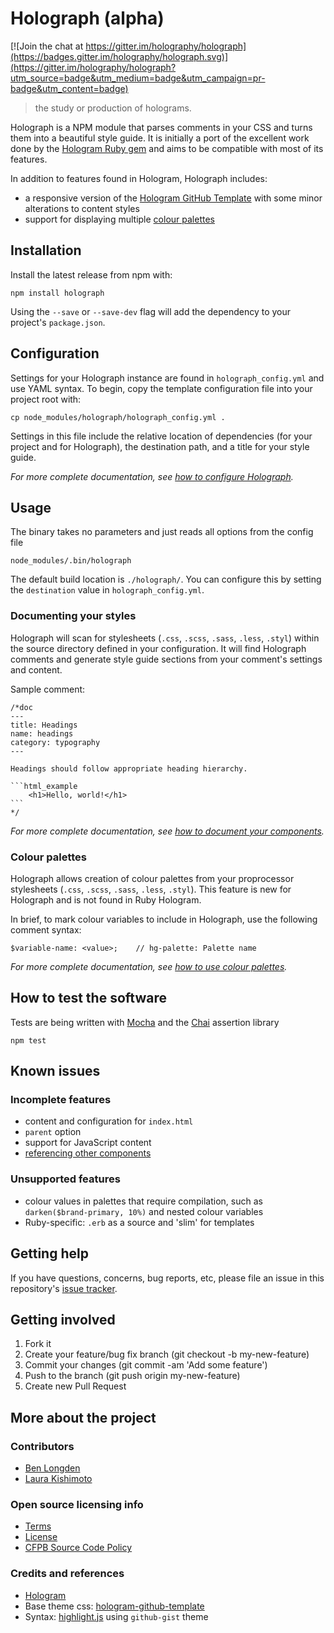 # Holograph (alpha)

[![Join the chat at https://gitter.im/holography/holograph](https://badges.gitter.im/holography/holograph.svg)](https://gitter.im/holography/holograph?utm_source=badge&utm_medium=badge&utm_campaign=pr-badge&utm_content=badge)

> the study or production of holograms.

Holograph is a NPM module that parses comments in your CSS and turns them into a beautiful style guide. It is initially a port of the excellent work done by the [Hologram Ruby gem](https://trulia.github.io/hologram/) and aims to be compatible with most of its features.

In addition to features found in Hologram, Holograph includes:
* a responsive version of the [Hologram GitHub Template](https://github.com/wearecube/hologram-github-theme) with some minor alterations to content styles
* support for displaying multiple [colour palettes](#colour-palettes)

## Installation

Install the latest release from npm with:

    npm install holograph

Using the `--save` or `--save-dev` flag will add the dependency to your project's `package.json`.

## Configuration

Settings for your Holograph instance are found in `holograph_config.yml` and use YAML syntax. To begin, copy the template configuration file into your project root with:

    cp node_modules/holograph/holograph_config.yml .

Settings in this file include the relative location of dependencies (for your project and for Holograph), the destination path, and a title for your style guide.

_For more complete documentation, see [how to configure Holograph](/docs/configure-holograph.md)._

## Usage

The binary takes no parameters and just reads all options from the config file

`node_modules/.bin/holograph`

The default build location is `./holograph/`. You can configure this by setting the `destination` value in `holograph_config.yml`.

### Documenting your styles

Holograph will scan for stylesheets (`.css`, `.scss`, `.sass`, `.less`, `.styl`) within the source directory defined in your configuration. It will find Holograph comments and generate style guide sections from your comment's settings and content.

Sample comment:

    /*doc
    ---
    title: Headings
    name: headings
    category: typography
    ---

    Headings should follow appropriate heading hierarchy.

    ```html_example
        <h1>Hello, world!</h1>
    ```
    */

_For more complete documentation, see [how to document your components](/docs/document-components.md)._

### Colour palettes

Holograph allows creation of colour palettes from your proprocessor stylesheets (`.css`, `.scss`, `.sass`, `.less`, `.styl`). This feature is new for Holograph and is not found in Ruby Hologram.

In brief, to mark colour variables to include in Holograph, use the following comment syntax:

    $variable-name: <value>;    // hg-palette: Palette name

_For more complete documentation, see [how to use colour palettes](/docs/colour-palettes.md)._

## How to test the software

Tests are being written with [Mocha](https://mochajs.org/) and the [Chai](http://chaijs.com/) assertion library

`npm test`

## Known issues

### Incomplete features

* content and configuration for `index.html`
* `parent` option
* support for JavaScript content
* [referencing other components](https://github.com/trulia/hologram#referencing-other-components)

### Unsupported features
* colour values in palettes that require compilation, such as `darken($brand-primary, 10%)` and nested colour variables
* Ruby-specific: `.erb` as a source and 'slim' for templates

## Getting help

If you have questions, concerns, bug reports, etc, please file an issue in this repository's [issue tracker](https://github.com/holography/holograph/issues).

## Getting involved

1. Fork it
1. Create your feature/bug fix branch (git checkout -b my-new-feature)
1. Commit your changes (git commit -am 'Add some feature')
1. Push to the branch (git push origin my-new-feature)
1. Create new Pull Request

## More about the project

### Contributors
* [Ben Longden](https://twitter.com/blongden)
* [Laura Kishimoto](https://twitter.com/chicgeek)

### Open source licensing info
* [Terms](TERMS.md)
* [License](LICENSE)
* [CFPB Source Code Policy](https://github.com/cfpb/source-code-policy/)

### Credits and references

* [Hologram](https://trulia.github.io/hologram/)
* Base theme css: [hologram-github-template](https://github.com/wearecube/hologram-github-theme)
* Syntax: [highlight.js](https://highlightjs.org/) using `github-gist` theme
